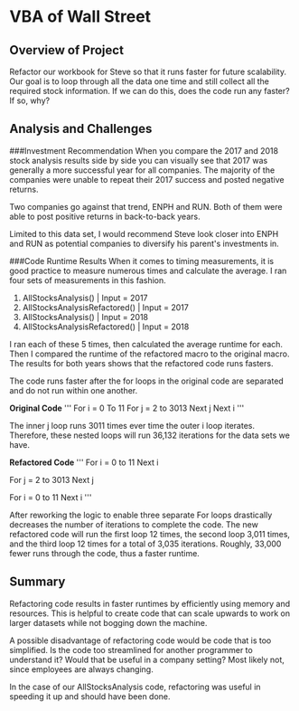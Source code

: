 # VBA of Wall Street

## Overview of Project
Refactor our workbook for Steve so that it runs faster for future scalability.  
Our goal is to loop through all the data one time and still collect all the required stock information. If we can do this, does the code run any faster? If so, why? 

## Analysis and Challenges
###Investment Recommendation
When you compare the 2017 and 2018 stock analysis results side by side you can visually see that 2017 was generally a more successful year for all companies. The majority of the companies were unable to repeat their 2017 success and posted negative returns. 

Two companies go against that trend, ENPH and RUN. Both of them were able to post positive returns in back-to-back years. 

Limited to this data set, I would recommend Steve look closer into ENPH and RUN as potential companies to diversify his parent's investments in.

###Code Runtime Results
When it comes to timing measurements, it is good practice to measure numerous times and calculate the average. I ran four sets of measurements in this fashion. 

1) AllStocksAnalysis() | Input = 2017
2) AllStocksAnalysisRefactored() | Input = 2017
3) AllStocksAnalysis() | Input = 2018
4) AllStocksAnalysisRefactored() | Input = 2018

I ran each of these 5 times, then calculated the average runtime for each. Then I compared the runtime of the refactored macro to the original macro. The results for both years shows that the refactored code runs fasters. 

The code runs faster after the for loops in the original code are separated and do not run within one another. 

**Original Code**
'''
For i = 0 To 11
   For j = 2 to 3013
   Next j
Next i
'''

The inner j loop runs 3011 times ever time the outer i loop iterates. Therefore, these nested loops will run 36,132 iterations for the data sets we have. 

**Refactored Code**
'''
For i = 0 to 11
Next i

For j = 2 to 3013
Next j

For i = 0 to 11
Next i
'''

After reworking the logic to enable three separate For loops drastically decreases the number of iterations to complete the code. The new refactored code will run the first loop 12 times, the second loop 3,011 times, and the third loop 12 times for a total of 3,035 iterations. Roughly, 33,000 fewer runs through the code, thus a faster runtime. 

## Summary

Refactoring code results in faster runtimes by efficiently using memory and resources. This is helpful to create code that can scale upwards to work on larger datasets while not bogging down the machine. 

A possible disadvantage of refactoring code would be code that is too simplified. Is the code too streamlined for another programmer to understand it? Would that be useful in a company setting? Most likely not, since employees are always changing. 

In the case of our AllStocksAnalysis code, refactoring was useful in speeding it up and should have been done. 

